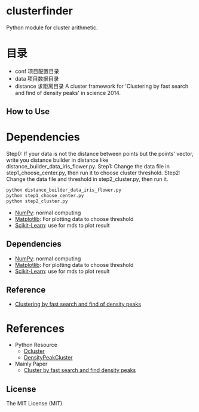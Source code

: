 # clusterfinder
Python module for cluster arithmetic.


# 目录
- conf 项目配置目录
- data 项目数据目录
- distance 求距离目录
A cluster framework for 'Clustering by fast search and find of density peaks' in science 2014.

## How to Use

# Dependencies
Step0: If your data is not the distance between points but the points' vector, write you distance builder in distance like distance_builder_data_iris_flower.py.
Step1: Change the data file in step1_choose_center.py, then run it to choose cluster threshold.
Step2: Change the data file and threshold in step2_cluster.py, then run it.
```python
python distance_builder_data_iris_flower.py
python step1_choose_center.py
python step2_cluster.py
```

-    [NumPy](http://www.numpy.org/): normal computing
-    [Matplotlib](http://matplotlib.sourceforge.net/): For plotting data to choose threshold
-    [Scikit-Learn](https://github.com/scikit-learn/scikit-learn): use for mds to plot result
## Dependencies
- [NumPy](http://www.numpy.org): normal computing
- [Matplotlib](http://matplotlib.sourceforge.net/): For plotting data to choose threshold
- [Scikit-Learn](https://github.com/scikit-learn/scikit-learn): use for mds to plot result

## Reference
- [Clustering by fast search and find of density peaks](http://www.sciencemag.org/content/344/6191/1492.full)

# References
- Python Resource
  - [Dcluster](https://github.com/GuipengLi/Dcluster.git)
  - [DensityPeakCluster](https://github.com/jasonwbw/DensityPeakCluster.git)
- Mainly Paper
  - [Cluster by fast search and find density peaks](http://www.sciencemag.org/content/344/6191/1492.full)
## License
The MIT License (MIT)
